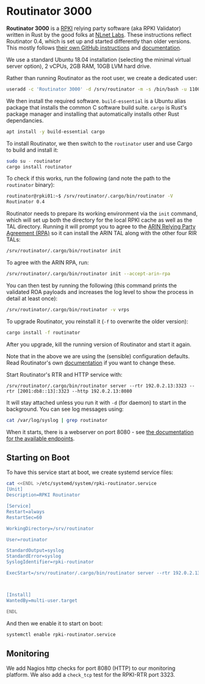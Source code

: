 
# Routinator 3000

**Routinator 3000** is a [RPKI](/features/rpki.md) relying party software (aka RPKI Validator) written in Rust by the good folks at [NLnet Labs](https://www.nlnetlabs.nl/projects/rpki/routinator/). These instructions reflect Routinator 0.4, which is set up and started differently than older versions. This mostly follows [their own GitHub instructions](https://github.com/NLnetLabs/routinator) and [documentation](https://rpki.readthedocs.io/en/latest/routinator/).

We use a standard Ubuntu 18.04 installation (selecting the minimal virtual server option), 2 vCPUs, 2GB RAM, 10GB LVM hard drive.

Rather than running Routinator as the root user, we create a dedicated user:

```sh
useradd -c 'Routinator 3000' -d /srv/routinator -m -s /bin/bash -u 1100 routinator
```

We then install the required software. `build-essential` is a Ubuntu alias package that installs the common C software build suite. `cargo` is Rust's package manager and installing that automatically installs other Rust dependancies.

```sh
apt install -y build-essential cargo
```

To install Routinator, we then switch to the `routinator` user and use Cargo to build and install it:

```sh
sudo su - routinator
cargo install routinator
```

To check if this works, run the following (and note the path to the `routinator` binary):

```sh
routinator@rpki01:~$ /srv/routinator/.cargo/bin/routinator -V
Routinator 0.4
```
Routinator needs to prepare its working environment via the `init` command, which will set up both
the directory for the local RPKI cache as well as the TAL directory. Running it will prompt you to 
agree to the [ARIN Relying Party Agreement (RPA)](https://www.arin.net/resources/manage/rpki/tal/) 
so it can install the ARIN TAL along with the other four RIR TALs:

```sh
/srv/routinator/.cargo/bin/routinator init
```

To agree with the ARIN RPA, run:

```sh
/srv/routinator/.cargo/bin/routinator init --accept-arin-rpa
```

You can then test by running the following (this command prints the validated ROA payloads
and increases the log level to show the process in detail at least once):

```sh
/srv/routinator/.cargo/bin/routinator -v vrps
```

To upgrade Routinator, you reinstall it (`-f` to overwrite the older version):

```sh
cargo install -f routinator
```

After you upgrade, kill the running version of Routinator and start it again.

Note that in the above we are using the (sensible) configuration defaults. Read Routinator's own [documentation](https://rpki.readthedocs.io/en/latest/routinator/) if you want to change these.

Start Routinator's RTR and HTTP service with:

```
/srv/routinator/.cargo/bin/routinator server --rtr 192.0.2.13:3323 --rtr [2001:db8::13]:3323 --http 192.0.2.13:8080
```

It will stay attached unless you run it with `-d` (for daemon) to start in the background. You can see log messages using:

```sh
cat /var/log/syslog | grep routinator
```

When it starts, there is a webserver on port 8080 - see [the documentation for the available endpoints](https://rpki.readthedocs.io/en/latest/routinator/running.html#running-the-http-service).

## Starting on Boot

To have this service start at boot, we create systemd service files:


```sh
cat <<ENDL >/etc/systemd/system/rpki-routinator.service
[Unit]
Description=RPKI Routinator

[Service]
Restart=always
RestartSec=60

WorkingDirectory=/srv/routinator

User=routinator

StandardOutput=syslog
StandardError=syslog
SyslogIdentifier=rpki-routinator

ExecStart=/srv/routinator/.cargo/bin/routinator server --rtr 192.0.2.13:3323 --rtr [2001:db8::13]:3323 --http 192.0.2.13:8080



[Install]
WantedBy=multi-user.target

ENDL
```

And then we enable it to start on boot:

```sh
systemctl enable rpki-routinator.service
```

## Monitoring

We add Nagios http checks for port 8080 (HTTP) to our monitoring platform. We also add a `check_tcp` test for the RPKI-RTR port 3323.
